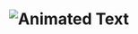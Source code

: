 <h1 align="center">
  <img src="https://readme-typing-svg.herokuapp.com?font=Fira+Code&pause=1000&color=F76CEC&random=false&width=435&lines=Egg;i+am+a+goofy+goober;mmmm+lasagna;AAAAAAAAAAAAAAAAAAAAAAAAAAAAAAAAAAAAAAAAAAAAAAAAAAAAA;i+am+wondering+if+i+even+have+a+life;%5BREDACTED%5D;hey+guys+welcome+to+another+video;%E2%9A%A0%EF%B8%8F%E2%9A%A0%EF%B8%8F%E2%9A%A0%EF%B8%8F;%3A-%28;%28%E2%95%AF%C2%B0%E2%96%A1%C2%B0%29%E2%95%AF%EF%B8%8F+%E2%94%BB%E2%94%81%E2%94%BB;freaky;unreal;%F0%9F%A4%A5%F0%9F%A4%A5%F0%9F%A4%A5;X_X;not+bothered+to+add+a+message+here;bruh+moment;yeet;no+cap+fr+fr;sus;vibing+in+the+ritz+car;keyboard+go+brrrrr;404%3A+brain+not+found;loading+personality.exe;oof+size+large;this+ain%27t+it+chief;weird+flex+but+ok;poggers;sheeeesh;i+forgor+%F0%9F%A4%A5;touch+grass&color=F76CEC%2CFF6F61%2CFFCC70%2CT2D3E4%2C5E3A2A" alt="Animated Text" />
</h1>
